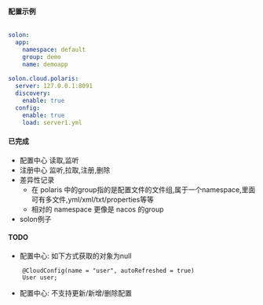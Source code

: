 
#### 配置示例

```yml

solon:
  app:
    namespace: default
    group: demo
    name: demoapp
    
solon.cloud.polaris:
  server: 127.0.0.1:8091
  discovery:
    enable: true
  config:
    enable: true
    load: server1.yml
```

#### 已完成
+ 配置中心 读取,监听
+ 注册中心 监听,拉取,注册,删除
+ 差异性记录
    + 在 polaris 中的group指的是配置文件的文件组,属于一个namespace,里面可有多文件,yml/xml/txt/properties等等
    + 相对的 namespace 更像是 nacos 的group
+ solon例子


#### TODO 
+ 配置中心: 如下方式获取的对象为null
``` 
    @CloudConfig(name = "user", autoRefreshed = true)
    User user;
```

+ 配置中心: 不支持更新/新增/删除配置

